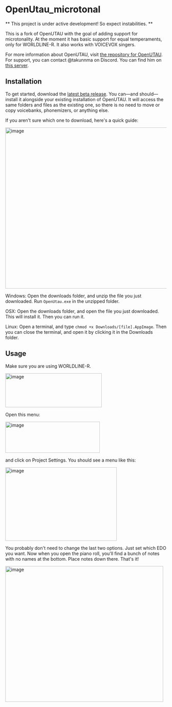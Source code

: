 # OpenUtau_microtonal

** This project is under active development! So expect instabilities. **

This is a fork of OpenUTAU with the goal of adding support for microtonality. At the moment it has basic support for equal temperaments, only for WORLDLINE-R. It also works with VOICEVOX singers.

For more information about OpenUTAU, visit [the repository for OpenUTAU](https://github.com/stakira/OpenUtau).
For support, you can contact @takunnma on Discord. You can find him on [this server](https://discord.gg/k3Cp7kW6Jv).

## Installation

To get started, download the [latest beta release](https://github.com/takunnma5286/OpenUtau_microtonal/releases/tag/beta). You can—and should—install it alongside your existing installation of OpenUTAU. It will access the same folders and files as the existing one, so there is no need to move or copy voicebanks, phonemizers, or anything else.

If you aren't sure which one to download, here's a quick guide:

<img width="602" height="502" alt="image" src="https://github.com/user-attachments/assets/d72ac399-bb74-489f-ba4f-e493220ca9b8" />

Windows: Open the downloads folder, and unzip the file you just downloaded. Run `OpenUtau.exe` in the unzipped folder.

OSX: Open the downloads folder, and open the file you just downloaded. This will install it. Then you can run it.

Linux: Open a terminal, and type `chmod +x Downloads/[file].AppImage`. Then you can close the terminal, and open it by clicking it in the Downloads folder.

## Usage

Make sure you are using WORLDLINE-R.

<img width="301" height="106" alt="image" src="https://github.com/user-attachments/assets/0354b417-215a-4de7-95e5-12af4f26099a" />

Open this menu:

<img width="295" height="97" alt="image" src="https://github.com/user-attachments/assets/cff18af9-f9e8-48b8-8c85-da44f12aa35b" />

and click on Project Settings. You should see a menu like this:

<img width="348" height="229" alt="image" src="https://github.com/user-attachments/assets/ac19d722-5ef5-430f-8c75-3ef5e1e76083" />

You probably don't need to change the last two options. Just set which EDO you want. Now when you open the piano roll, you'll find a bunch of notes with no names at the bottom. Place notes down there. That's it!

<img width="493" height="423" alt="image" src="https://github.com/user-attachments/assets/25fcf692-802f-4723-8366-27745850146a" />

